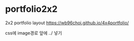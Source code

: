 # portfolio2x2
2x2 portfolio layout
https://wb96choi.github.io/4x4portfolio/





css에 image경로 앞에 ../ 넣기
